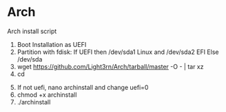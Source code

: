 # Arch
Arch install script

1) Boot Installation as UEFI
2) Partition with fdisk:
If UEFI then /dev/sda1 Linux and /dev/sda2 EFI
Else /dev/sda
3) wget https://github.com/Light3rn/Arch/tarball/master -O - | tar xz
4) cd <dir>
5) If not uefi, nano archinstall and change uefi=0
6) chmod +x archinstall
7) ./archinstall
